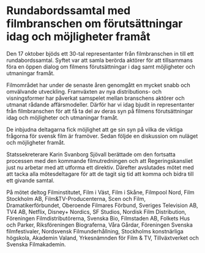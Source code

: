 # Rundabordssamtal med filmbranschen om förutsättningar idag och möjligheter framåt

Den 17 oktober bjöds ett 30\-tal representanter från filmbranschen in till ett rundabordssamtal. Syftet var att samla berörda aktörer för att tillsammans föra en öppen dialog om filmens förutsättningar i dag samt möjligheter och utmaningar framåt.


Filmområdet har under de senaste åren genomgått en mycket snabb och omvälvande utveckling. Framväxten av nya distributions\- och visningsformer har påverkat samspelet mellan branschens aktörer och utmanat rådande affärsmodeller. Därför har vi idag bjudit in representanter från filmbranschen för att få ta del av deras syn på filmens förutsättningar idag och möjligheter och utmaningar framåt.

De inbjudna deltagarna fick möjlighet att ge sin syn på vilka de viktiga frågorna för svensk film är framöver. Sedan följde en diskussion om nuläget och möjligheter framåt.

Statssekreterare Karin Svanborg Sjövall berättade om den fortsatta processen med den kommande filmutredningen och att Regeringskansliet just nu arbetar med att utforma ett direktiv. Därefter avslutades mötet med att tacka alla mötesdeltagare för att de tagit sig tid att komma och bidra till ett givande samtal.

På mötet deltog Filminstitutet, Film i Väst, Film i Skåne, Filmpool Nord, Film Stockholm AB, Film\&TV\-Producenterna, Scen och Film, Dramatikerförbundet, Oberoende Filmares Förbund, Sveriges Television AB, TV4 AB, Netflix, Disney\+ Nordics, SF Studios, Nordisk Film Distribution, Föreningen Filmdistributörerna, Svenska Bio, Filmstaden AB, Folkets Hus och Parker, Riksföreningen Biograferna, Våra Gårdar, Föreningen Svenska filmfestivaler, Nordsvensk Filmunderhållning, Stockholms konstnärliga högskola, Akademin Valand, Yrkesnämnden för Film \& TV, Tillväxtverket och Svenska Filmakademin.
